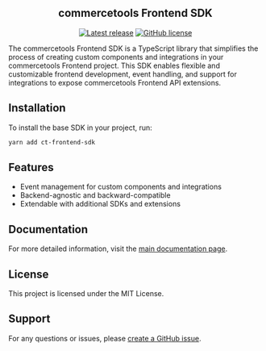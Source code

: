 <h2 align="center">commercetools Frontend SDK</h2>
<p align="center">
  <i></i>
</p>
<p align="center">
  <a href="https://github.com/FrontasticGmbH/frontend-sdk/releases"><img src="https://badgen.net/github/release/FrontasticGmbH/frontend-sdk" alt="Latest release" /></a> <a href="https://github.com/FrontasticGmbH/frontend-sdk/blob/main/LICENSE"><img src="https://badgen.net/github/FrontasticGmbH/frontend-sdk" alt="GitHub license" /></a>
</p>

The commercetools Frontend SDK is a TypeScript library that simplifies the process of creating custom components and integrations in your commercetools Frontend project. This SDK enables flexible and customizable frontend development, event handling, and support for integrations to expose commercetools Frontend API extensions.

## Installation
To install the base SDK in your project, run:

```bash
yarn add ct-frontend-sdk
```

## Features
- Event management for custom components and integrations
- Backend-agnostic and backward-compatible
- Extendable with additional SDKs and extensions

## Documentation
For more detailed information, visit the [main documentation page](https://docs.commercetools.com/frontend-development/frontend-sdk).

## License
This project is licensed under the MIT License.

## Support
For any questions or issues, please [create a GitHub issue](https://github.com/FrontasticGmbH/frontend-sdk/issues).

